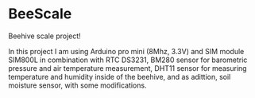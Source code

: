 # BeeScale

Beehive scale project!

In this project I am using Arduino pro mini (8Mhz, 3.3V) and SIM module SIM800L in combination with RTC DS3231, 
BM280 sensor for barometric pressure and air temperature measurement, 
DHT11 sensor for measuring temperature and humidity inside of the beehive,
and as adittion, soil moisture sensor, with some modifications.
